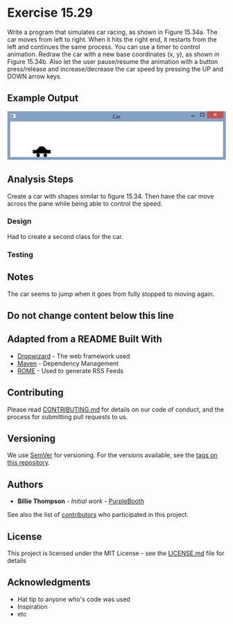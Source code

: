 # Exercise 15.29
Write a program that simulates car racing, as shown in Figure 15.34a. The car moves from left to right. When it hits the right end, it   restarts from the left and continues the same process. You can use a timer to control animation. Redraw the car with a new base coordinates (x, y), as shown in Figure 15.34b. Also let the user pause/resume the animation with a button press/release and increase/decrease the car speed by pressing the UP and DOWN arrow keys.

## Example Output
![Sample Output](README.png)

## Analysis Steps
Create a car with shapes similar to figure 15.34. Then have the car move across the pane while being able to control the speed.

### Design
Had to create a second class for the car.

### Testing

## Notes
The car seems to jump when it goes from fully stopped to moving again.

## Do not change content below this line
## Adapted from a README Built With
*  [Dropwizard](http://www.dropwizard.io/1.0.2/docs/) - The web framework used
*  [Maven](https://maven.apache.org/) - Dependency Management
*  [ROME](https://rometools.github.io/rome/) - Used to generate RSS Feeds

## Contributing

Please read 
[CONTRIBUTING.md](https://gist.github.com/PurpleBooth/b24679402957c63ec426) for details on our code of conduct, and the process for submitting pull requests to us.

## Versioning

We use [SemVer](http://semver.org/) for versioning. For the versions available, see the [tags on this repository](https://github.com/your/project/tags).

## Authors

*  **Billie Thompson** - *Initial work* - 
	[PurpleBooth](https://github.com/PurpleBooth)

See also the list of [contributors](https://github.com/your/project/contributors) who participated in this project.

## License

This project is licensed under the MIT License - see the [LICENSE.md](LICENSE.md) file for details

## Acknowledgments

*  Hat tip to anyone who's code was used
*  Inspiration
*  etc

